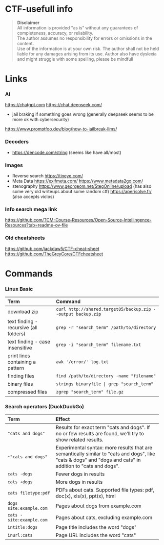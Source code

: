 # CTF-usefull info

> **Disclaimer**  
> All information is provided "as is" without any guarantees of completeness, accuracy, or reliability.  
> The author assumes no responsibility for errors or omissions in the content.  
> Use of the information is at your own risk. The author shall not be held liable for any damages arising from its use.
> Author also have dyslexia and might struggle with some spelling, please be mindfull 

# Links
### AI
https://chatgpt.com
https://chat.deepseek.com/

- jail braking if something goes wrong (generally deepseek seems to be more ok with cybersecurity)

https://www.promptfoo.dev/blog/how-to-jailbreak-llms/

### Decoders
- https://dencode.com/string
(seems like have all/most)

### Images
- Reverse search
https://tineye.com/
- Meta Data 
https://exifmeta.com/
https://www.metadata2go.com/
- stenography
https://www.georgeom.net/StegOnline/upload
(has also some very old writeups about some random ctf)
https://aperisolve.fr/ (also accepts vidios)


### Info search mega link
https://github.com/TCM-Course-Resources/Open-Source-Intellingence-Resources?tab=readme-ov-file

### Old cheatsheets
https://github.com/jackdaw5/CTF-cheat-sheet
https://github.com/TheGreyCore/CTFcheatsheet

# Commands
### Linux Basic
| Term                                 | Command                                           |
|:------------------------------------|:-------------------------------------------------|
| download zip                          | `curl http://shared.target05/backup.zip --output backup.zip` |
| text finding - recursive (all folders)| `grep -r "search_term" /path/to/directory`     |
| text finding - case insensitive       | `grep -i "search_term" filename.txt`           |
| print lines containing a pattern      | `awk '/error/' log.txt`                         |
| finding files                         | `find /path/to/directory -name "filename"`     |
| binary files                           | `strings binaryfile \| grep "search_term"`      |
| compressed files                       | `zgrep "search_term" file.gz`                  |

### Search operators (DuckDuckGo)

| Term                        | Effect                                                                                                           |
|:----------------------------|:-----------------------------------------------------------------------------------------------------------------|
| ```"cats and dogs" ```      | Results for exact term "cats and dogs". If no or few results are found, we'll try to show related results.       | 
| ```~"cats and dogs" ```     | Experimental syntax: more results that are semantically similar to "cats and dogs", like "cats & dogs" and "dogs and cats" in addition to "cats and dogs".                                                                                                        |
| ```cats -dogs ```           | Fewer dogs in results                                                                                            |
| ```cats +dogs ```           | More dogs in results                                                                                             | 
| ```cats filetype:pdf```     | PDFs about cats. Supported file types: pdf, doc(x), xls(x), ppt(x), html                                         |
| ```dogs site:example.com``` | Pages about dogs from example.com                                                                                |
| ```cats -site:example.com```| Pages about cats, excluding example.com                                                                          | 
| ```intitle:dogs ```         | Page title includes the word "dogs"                                                                              |
| ```inurl:cats ```           | Page URL includes the word "cats"                                                                                |

